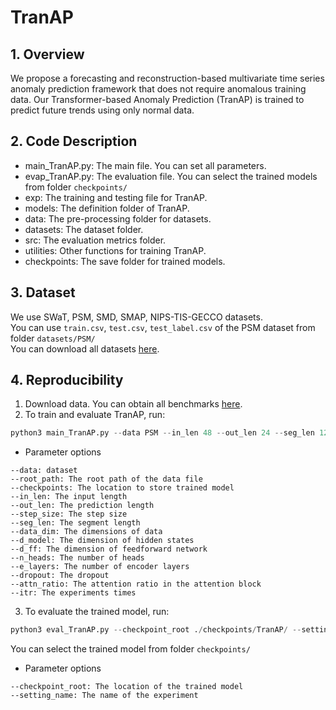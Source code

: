 # **TranAP**

## 1. Overview
We propose a forecasting and reconstruction-based multivariate
time series anomaly prediction framework that does not require
anomalous training data. Our Transformer-based Anomaly Prediction (TranAP) 
is trained to predict future trends using only
normal data. 

## 2. Code Description
- main_TranAP.py: The main file. You can set all parameters.
- evap_TranAP.py: The evaluation file. You can select the trained models from folder `checkpoints/`
- exp: The training and testing file for TranAP.
- models: The definition folder of TranAP.
- data: The pre-processing folder for datasets.
- datasets: The dataset folder.
- src: The evaluation metrics folder.
- utilities: Other functions for training TranAP.
- checkpoints: The save folder for trained models.

## 3. Dataset
We use SWaT, PSM, SMD, SMAP, NIPS-TIS-GECCO datasets.  
You can use `train.csv`, `test.csv`, `test_label.csv` of the PSM dataset from folder `datasets/PSM/`  
You can download all datasets [here](https://drive.google.com/drive/folders/1RaIJQ8esoWuhyphhmMaH-VCDh-WIluRR).

## 4. Reproducibility
1. Download data. You can obtain all benchmarks [here](https://drive.google.com/drive/folders/1RaIJQ8esoWuhyphhmMaH-VCDh-WIluRR).
2. To train and evaluate TranAP, run:  
```python
python3 main_TranAP.py --data PSM --in_len 48 --out_len 24 --seg_len 12 --itr 5
```
- Parameter options
```
--data: dataset
--root_path: The root path of the data file
--checkpoints: The location to store trained model
--in_len: The input length
--out_len: The prediction length
--step_size: The step size
--seg_len: The segment length
--data_dim: The dimensions of data
--d_model: The dimension of hidden states
--d_ff: The dimension of feedforward network
--n_heads: The number of heads
--e_layers: The number of encoder layers
--dropout: The dropout
--attn_ratio: The attention ratio in the attention block
--itr: The experiments times
```
3. To evaluate the trained model, run:
 ```python
python3 eval_TranAP.py --checkpoint_root ./checkpoints/TranAP/ --setting_name TranAP_PSM_il48_ol24_ss6_sl12_win2_fa10_dm256_nh4_el3_attn0.25_itr0/
```
You can select the trained model from folder `checkpoints/`
- Parameter options
```
--checkpoint_root: The location of the trained model 
--setting_name: The name of the experiment
```

